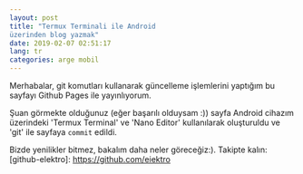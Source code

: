 ```yaml
---
layout: post
title: "Termux Terminali ile Android 
üzerinden blog yazmak"
date: 2019-02-07 02:51:17
lang: tr
categories: arge mobil
---
```

Merhabalar, git komutları kullanarak 
güncelleme işlemlerini yaptığım bu 
sayfayı Github Pages ile yayınlıyorum. 

Şuan görmekte olduğunuz (eğer başarılı 
olduysam :)) sayfa Android cihazım 
üzerindeki 'Termux Terminal' ve 'Nano 
Editor' kullanılarak oluşturuldu ve 
'git' ile sayfaya `commit` edildi. 

Bizde yenilikler bitmez, bakalım daha 
neler göreceğiz:). Takipte 
kalın: 
[github-elektro]: 
https://github.com/eiektro
